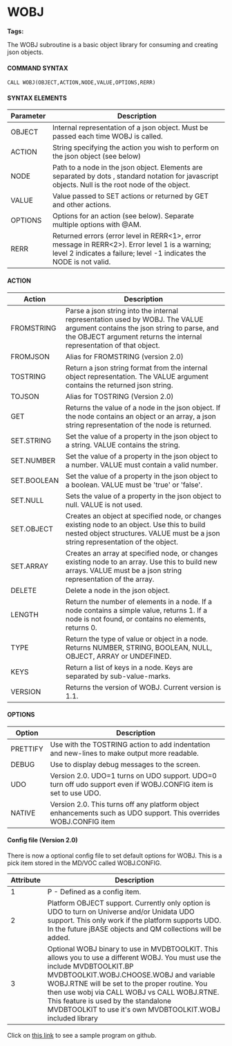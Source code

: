 # WOBJ

<PageHeader />

**Tags:**
<badge text='objects' vertical='middle' />
<badge text='rest' vertical='middle' />

The WOBJ subroutine is a basic object library for consuming and creating json objects.

#### **COMMAND SYNTAX**

```
CALL WOBJ(OBJECT,ACTION,NODE,VALUE,OPTIONS,RERR)
```

#### **SYNTAX ELEMENTS**


| Parameter<br> | Description<br> |
| --- | --- |
| OBJECT<br> | Internal representation of a json object. Must be passed each time WOBJ is called.<br> |
| ACTION<br> | String specifying the action you wish to perform on the json object (see below)<br> |
| NODE<br> | Path to a node in the json object. Elements are separated by dots , standard notation for javascript objects. Null is the root node of the object.<br> |
| VALUE<br> | Value passed to SET actions or returned by GET and other actions.<br> |
| OPTIONS<br> | Options for an action (see below). Separate multiple options with @AM.<br> |
| RERR<br> | Returned errors (error level in RERR&lt;1&gt;, error message in RERR&lt;2&gt;). Error level 1 is a warning; level 2 indicates a failure; level -1 indicates the NODE is not valid.<br> |


#### ACTION


| Action<br> | Description<br> |
| --- | --- |
| FROMSTRING<br> | Parse a json string into the internal representation used by WOBJ. The VALUE argument contains the json string to parse, and the OBJECT argument returns the internal representation of that object.<br> |
| FROMJSON       | Alias for FROMSTRING (version 2.0) |
| TOSTRING<br> | Return a json string format from the internal object representation. The VALUE argument contains the returned json string.<br> |
| TOJSON       | Alias for TOSTRING (Version 2.0) |
| GET<br> | Returns the value of a node in the json object. If the node contains an object or an array, a json string representation of the node is returned.<br> |
| SET.STRING<br> | Set the value of a property in the json object to a string. VALUE contains the string.<br> |
| SET.NUMBER<br> | Set the value of a property in the json object to a number. VALUE must contain a valid number.<br> |
| SET.BOOLEAN<br> | Set the value of a property in the json object to a boolean. VALUE must be 'true' or 'false'.<br> |
| SET.NULL<br> | Sets the value of a property in the json object to null. VALUE is not used.<br> |
| SET.OBJECT<br> | Creates an object at specified node, or changes existing node to an object. Use this to build nested object structures. VALUE must be a json string representation of the object.<br> |
| SET.ARRAY<br> | Creates an array at specified node, or changes existing node to an array. Use this to build new arrays. VALUE must be a json string representation of the array.<br> |
| DELETE<br> | Delete a node in the json object.<br> |
| LENGTH<br> | Return the number of elements in a node. If a node contains a simple value, returns 1. If a node is not found, or contains no elements, returns 0.<br> |
| TYPE<br> | Return the type of value or object in a node. Returns NUMBER, STRING, BOOLEAN, NULL, OBJECT, ARRAY or UNDEFINED.<br> |
| KEYS<br> | Return a list of keys in a node. Keys are separated by sub-value-marks.<br> |
| VERSION<br> | Returns the version of WOBJ. Current version is 1.1.<br> |


#### OPTIONS


| Option<br> | Description<br> |
| --- | --- |
| PRETTIFY<br> | Use with the TOSTRING action to add indentation and new-lines to make output more readable.<br> |
| DEBUG<br> | Use to display debug messages to the screen.<br> |
| UDO       | Version 2.0.  UDO=1 turns on UDO support.  UDO=0 turn off udo support even if WOBJ.CONFIG item is set to use UDO. |
| NATIVE    | Version 2.0.  This turns off any platform object enhancements such as UDO support.  This overrides WOBJ.CONFIG item |

#### Config file (Version 2.0)

There is now a optional config file to set default options for WOBJ.  This is a pick item stored in the MD/VOC called WOBJ.CONFIG.

| Attribute | Description                                                    |
| --------- | -------------------------------------------------------------- |
|     1     | P - Defined as a config item.                                  |
|     2     | Platform OBJECT support.  Currently only option is UDO to turn on Universe and/or Unidata UDO support.  This only work if the platform supports UDO.  In the future jBASE objects and QM collections will be added. |
|     3     | Optional WOBJ binary to use in MVDBTOOLKIT.  This allows you to use a different WOBJ.  You must use the include MVDBTOOLKIT.BP MVDBTOOLKIT.WOBJ.CHOOSE.WOBJ and variable WOBJ.RTNE will be set to the proper routine.  You then use wobj via CALL WOBJ vs CALL WOBJ.RTNE. This feature is used by the standalone MVDBTOOLKIT to use it's own MVDBTOOLKIT.WOBJ included library |

Click on [this link](https://github.com/patrickaaronpayne/demowobj/blob/master/DEMOWOBJ.B) to see a sample program on github.







  
<PageFooter />
